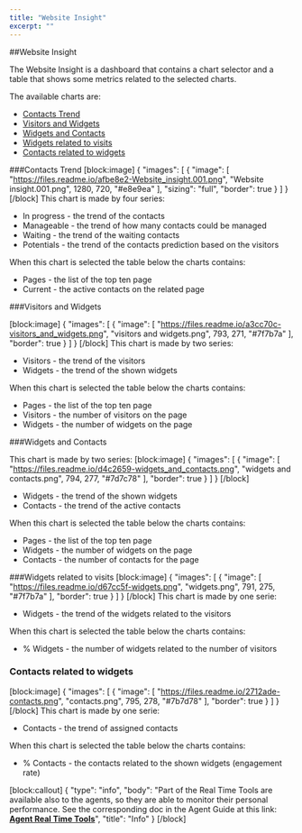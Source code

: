 ```yaml
---
title: "Website Insight"
excerpt: ""
---
```

##Website Insight

The Website Insight is a dashboard that contains a chart selector and a table that shows some metrics related to the selected charts.

The available charts are:

* [Contacts Trend](#section-contacts-trend)
* [Visitors and Widgets](#section-visitors-and-widgets)
* [Widgets and Contacts](#section-widgets-and-contacts)
* [Widgets related to visits](#section-widgets-related-to-visits)
* [Contacts related to widgets](#section-contacts-related-to-widgets)

###Contacts Trend
[block:image]
{
  "images": [
    {
      "image": [
        "https://files.readme.io/afbe8e2-Website_insight.001.png",
        "Website insight.001.png",
        1280,
        720,
        "#e8e9ea"
      ],
      "sizing": "full",
      "border": true
    }
  ]
}
[/block]
This chart is made by four series: 

* In progress - the trend of the contacts
* Manageable - the trend of how many contacts could be managed
* Waiting - the trend of the waiting contacts
* Potentials - the trend of the contacts prediction based on the visitors

When this chart is selected the table below the charts contains:

* Pages - the list of the top ten page
* Current - the active contacts on the related page

###Visitors and Widgets

[block:image]
{
  "images": [
    {
      "image": [
        "https://files.readme.io/a3cc70c-visitors_and_widgets.png",
        "visitors and widgets.png",
        793,
        271,
        "#7f7b7a"
      ],
      "border": true
    }
  ]
}
[/block]
This chart is made by two series: 

* Visitors - the trend of the visitors
* Widgets - the trend of the shown widgets

When this chart is selected the table below the charts contains:

* Pages - the list of the top ten page
* Visitors - the number of visitors on the page
* Widgets - the number of widgets on the page

###Widgets and Contacts

This chart is made by two series: 
[block:image]
{
  "images": [
    {
      "image": [
        "https://files.readme.io/d4c2659-widgets_and_contacts.png",
        "widgets and contacts.png",
        794,
        277,
        "#7d7c78"
      ],
      "border": true
    }
  ]
}
[/block]
* Widgets - the trend of the shown widgets
* Contacts - the trend of the active contacts

When this chart is selected the table below the charts contains:

* Pages - the list of the top ten page
* Widgets - the number of widgets on the page
* Contacts - the number of contacts for the page

###Widgets related to visits
[block:image]
{
  "images": [
    {
      "image": [
        "https://files.readme.io/d67cc5f-widgets.png",
        "widgets.png",
        791,
        275,
        "#7f7b7a"
      ],
      "border": true
    }
  ]
}
[/block]
This chart is made by one serie: 

* Widgets - the trend of the widgets related to the visitors

When this chart is selected the table below the charts contains:

* % Widgets - the number of widgets related to the number of visitors


### Contacts related to widgets
[block:image]
{
  "images": [
    {
      "image": [
        "https://files.readme.io/2712ade-contacts.png",
        "contacts.png",
        795,
        278,
        "#7b7d78"
      ],
      "border": true
    }
  ]
}
[/block]
This chart is made by one serie: 

* Contacts - the trend of assigned contacts

When this chart is selected the table below the charts contains:

* % Contacts - the contacts related to the shown widgets (engagement rate)

[block:callout]
{
  "type": "info",
  "body": "Part of the Real Time Tools are available also to the agents, so they are able to monitor their personal performance. See the corresponding doc in the Agent Guide at this link: **[Agent Real Time Tools](doc:agent-real-time-tools)**",
  "title": "Info"
}
[/block]